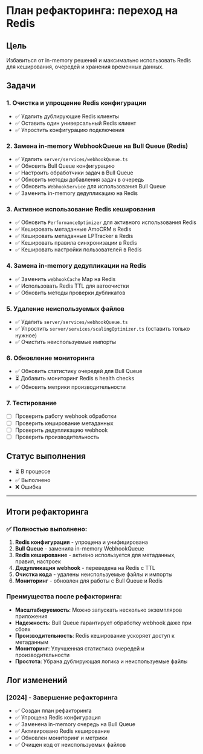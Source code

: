 # План рефакторинга: переход на Redis

## Цель
Избавиться от in-memory решений и максимально использовать Redis для кеширования, очередей и хранения временных данных.

## Задачи

### 1. Очистка и упрощение Redis конфигурации
- ✅ Удалить дублирующие Redis клиенты
- ✅ Оставить один универсальный Redis клиент
- ✅ Упростить конфигурацию подключения

### 2. Замена in-memory WebhookQueue на Bull Queue (Redis)
- ✅ Удалить `server/services/webhookQueue.ts`
- ✅ Обновить Bull Queue конфигурацию
- ✅ Настроить обработчики задач в Bull Queue
- ✅ Обновить методы добавления задач в очередь
- ✅ Обновить `WebhookService` для использования Bull Queue
- ✅ Заменить in-memory дедупликацию на Redis

### 3. Активное использование Redis кеширования
- ✅ Обновить `PerformanceOptimizer` для активного использования Redis
- ✅ Кешировать метаданные AmoCRM в Redis
- ✅ Кешировать метаданные LPTracker в Redis
- ✅ Кешировать правила синхронизации в Redis
- ✅ Кешировать настройки пользователей в Redis

### 4. Замена in-memory дедупликации на Redis
- ✅ Заменить `webhookCache` Map на Redis
- ✅ Использовать Redis TTL для автоочистки
- ✅ Обновить методы проверки дубликатов

### 5. Удаление неиспользуемых файлов
- ✅ Удалить `server/services/webhookQueue.ts`
- ✅ Упростить `server/services/scalingOptimizer.ts` (оставить только нужное)
- ✅ Очистить неиспользуемые импорты

### 6. Обновление мониторинга
- ✅ Обновить статистику очередей для Bull Queue
- ⏳ Добавить мониторинг Redis в health checks
- ✅ Обновить метрики производительности

### 7. Тестирование
- [ ] Проверить работу webhook обработки
- [ ] Проверить кеширование метаданных
- [ ] Проверить дедупликацию webhook
- [ ] Проверить производительность

## Статус выполнения
- ⏳ В процессе
- ✅ Выполнено
- ❌ Ошибка

---

## Итоги рефакторинга

### ✅ Полностью выполнено:
1. **Redis конфигурация** - упрощена и унифицирована
2. **Bull Queue** - заменила in-memory WebhookQueue
3. **Redis кеширование** - активно используется для метаданных, правил, настроек
4. **Дедупликация webhook** - переведена на Redis с TTL
5. **Очистка кода** - удалены неиспользуемые файлы и импорты
6. **Мониторинг** - обновлен для работы с Bull Queue и Redis

### Преимущества после рефакторинга:
- **Масштабируемость**: Можно запускать несколько экземпляров приложения
- **Надежность**: Bull Queue гарантирует обработку webhook даже при сбоях
- **Производительность**: Redis кеширование ускоряет доступ к метаданным
- **Мониторинг**: Улучшенная статистика очередей и производительности
- **Простота**: Убрана дублирующая логика и неиспользуемые файлы

## Лог изменений

### [2024] - Завершение рефакторинга
- ✅ Создан план рефакторинга
- ✅ Упрощена Redis конфигурация
- ✅ Заменена in-memory очередь на Bull Queue
- ✅ Активировано Redis кеширование
- ✅ Обновлен мониторинг и метрики
- ✅ Очищен код от неиспользуемых файлов